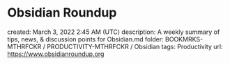 # Obsidian Roundup

created: March 3, 2022 2:45 AM (UTC)
description: A weekly summary of tips, news, & discussion points for Obsidian.md
folder: BOOKMRKS-MTHRFCKR / PRODUCTIVITY-MTHRFCKR / Obsidian
tags: Productivity
url: https://www.obsidianroundup.org